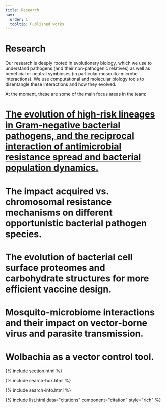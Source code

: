 ```yaml
---
title: Research
nav:
  order: 1
  tooltip: Published works
---
```


# <i class="fas fa-microscope"></i>Research

Our research is deeply rooted in evolutionary biology, which we use to understand pathogens (and their non-pathogenic relatives) as well as beneficial or neutral symbioses (in particular mosquito-microbe interactions). We use computational and molecular biology tools to disentangle these interactions and how they evolved. 

At the moment, these are some of the main focus areas in the team:

# [The evolution of high-risk lineages in Gram-negative bacterial pathogens, and the reciprocal interaction of antimicrobial resistance spread and bacterial population dynamics.](AMR_website)

# The impact acquired vs. chromosomal resistance mechanisms on different opportunistic bacterial pathogen species.

# The evolution of bacterial cell surface proteomes and carbohydrate structures for more efficient vaccine design.

# Mosquito-microbiome interactions and their impact on vector-borne virus and parasite transmission.

# Wolbachia as a vector control tool.

{% include section.html %}

{% include search-box.html %}

{% include search-info.html %}

{% include list.html data="citations" component="citation" style="rich" %}
